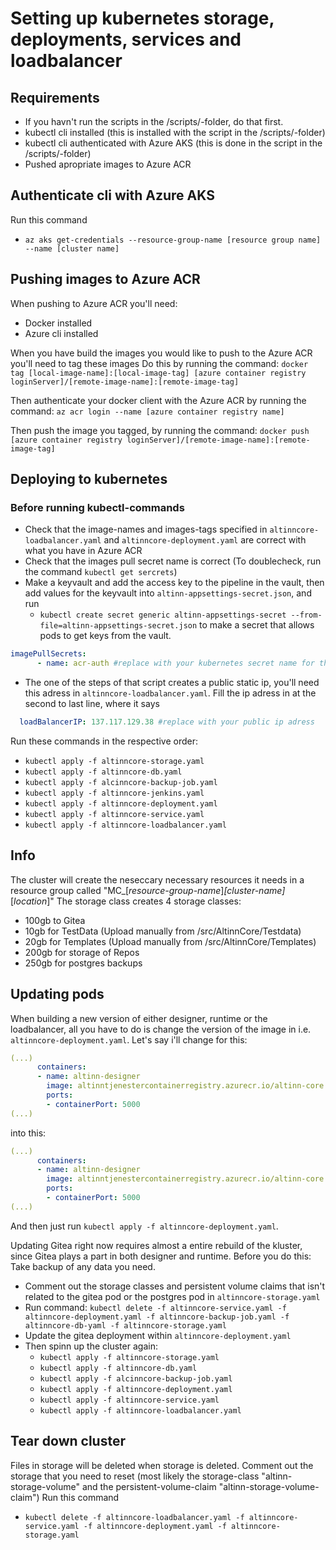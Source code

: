 # Setting up kubernetes storage, deployments, services and loadbalancer

## Requirements

- If you havn't run the scripts in the /scripts/-folder, do that first.
- kubectl cli installed (this is installed with the script in the /scripts/-folder)
- kubectl cli authenticated with Azure AKS (this is done in the script in the /scripts/-folder)
- Pushed apropriate images to Azure ACR

## Authenticate cli with Azure AKS

Run this command

- `az aks get-credentials --resource-group-name [resource group name] --name [cluster name]`

## Pushing images to Azure ACR

When pushing to Azure ACR you'll need:

- Docker installed
- Azure cli installed

When you have build the images you would like to push to the Azure ACR you'll need to tag these images
Do this by running the command:
`docker tag [local-image-name]:[local-image-tag] [azure container registry loginServer]/[remote-image-name]:[remote-image-tag]`

Then authenticate your docker client with the Azure ACR by running the command:
`az acr login --name [azure container registry name]`

Then push the image you tagged, by running the command:
`docker push [azure container registry loginServer]/[remote-image-name]:[remote-image-tag]`

## Deploying to kubernetes

### Before running kubectl-commands

- Check that the image-names and images-tags specified in `altinncore-loadbalancer.yaml` and `altinncore-deployment.yaml` are correct with what you have in Azure ACR
- Check that the images pull secret name is correct (To doublecheck, run the command `kubectl get sercrets`)
- Make a keyvault and add the access key to the pipeline in the vault, then add values for the keyvault into  `altinn-appsettings-secret.json`, and run
  - `kubectl create secret generic altinn-appsettings-secret --from-file=altinn-appsettings-secret.json`
  to make a secret that allows pods to get keys from the vault.

``` yaml
imagePullSecrets:
      - name: acr-auth #replace with your kubernetes secret name for the azure container registry authentication
```

- The one of the steps of that script creates a public static ip, you'll need this adress in `altinncore-loadbalancer.yaml`. Fill the ip adress in at the second to last line, where it says

``` yaml
  loadBalancerIP: 137.117.129.38 #replace with your public ip adress
```

Run these commands in the respective order:

- `kubectl apply -f altinncore-storage.yaml`
- `kubectl apply -f altinncore-db.yaml`
- `kubectl apply -f alcinncore-backup-job.yaml`
- `kubectl apply -f altinncore-jenkins.yaml`
- `kubectl apply -f altinncore-deployment.yaml`
- `kubectl apply -f altinncore-service.yaml`
- `kubectl apply -f altinncore-loadbalancer.yaml`

## Info

The cluster will create the neseccary necessary resources it needs in a resource group called "MC_[*resource-group-name*]_[*cluster-name*]_[*location*]"
The storage class creates 4 storage classes:

- 100gb to Gitea
- 10gb for TestData (Upload manually from /src/AltinnCore/Testdata)
- 20gb for Templates (Upload manually from /src/AltinnCore/Templates)
- 200gb for storage of Repos
- 250gb for postgres backups

## Updating pods

When building a new version of either designer, runtime or the loadbalancer, all you have to do is change the version of the image in i.e. `altinncore-deployment.yaml`.
Let's say i'll change for this:

``` yaml
(...)
      containers:
      - name: altinn-designer
        image: altinntjenestercontainerregistry.azurecr.io/altinn-core:1.0.0
        ports:
        - containerPort: 5000
(...)
```

into this:

``` yaml
(...)
      containers:
      - name: altinn-designer
        image: altinntjenestercontainerregistry.azurecr.io/altinn-core:1.0.1
        ports:
        - containerPort: 5000
(...)
```

And then just run `kubectl apply -f altinncore-deployment.yaml`.

Updating Gitea right now requires almost a entire rebuild of the kluster, since Gitea plays a part in both designer and runtime.
Before you do this: Take backup of any data you need.

- Comment out the storage classes and persistent volume claims that isn't related to the gitea pod or the postgres pod in `altinncore-storage.yaml`
- Run command: `kubectl delete -f altinncore-service.yaml -f altinncore-deployment.yaml -f altinncore-backup-job.yaml -f altinncore-db-yaml -f altinncore-storage.yaml`
- Update the gitea deployment within `altinncore-deployment.yaml`
- Then spinn up the cluster again:
  - `kubectl apply -f altinncore-storage.yaml`
  - `kubectl apply -f altinncore-db.yaml`
  - `kubectl apply -f alcinncore-backup-job.yaml`
  - `kubectl apply -f altinncore-deployment.yaml`
  - `kubectl apply -f altinncore-service.yaml`
  - `kubectl apply -f altinncore-loadbalancer.yaml`

## Tear down cluster

Files in storage will be deleted when storage is deleted. Comment out the storage that you need to reset (most likely the storage-class "altinn-storage-volume"
and the persistent-volume-claim "altinn-storage-volume-claim")
Run this command

- `kubectl delete -f altinncore-loadbalancer.yaml -f altinncore-service.yaml -f altinncore-deployment.yaml -f altinncore-storage.yaml`

